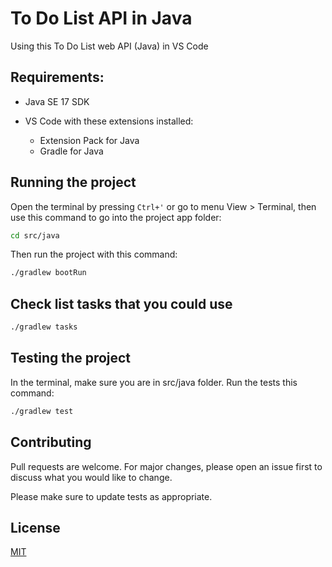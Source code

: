 # To Do List API in Java
Using this To Do List web API (Java) in VS Code

## Requirements:
* Java SE 17 SDK
* VS Code with these extensions installed:

    - Extension Pack for Java
    - Gradle for Java

## Running the project
Open the terminal by pressing `Ctrl+'` or go to menu View > Terminal, then use this command to go into the project app folder:
```bash
cd src/java
```
Then run the project with this command:
```bash
./gradlew bootRun
```
## Check list tasks that you could use
```bash
./gradlew tasks
```
## Testing the project
In the terminal, make sure you are in src/java folder.
Run the tests this command:
```bash
./gradlew test
```
## Contributing

Pull requests are welcome. For major changes, please open an issue first
to discuss what you would like to change.

Please make sure to update tests as appropriate.

## License

[MIT](https://choosealicense.com/licenses/mit/)